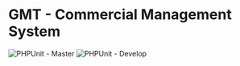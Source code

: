 # GMT - Commercial Management System

![PHPUnit - Master](https://github.com/gmt-property-management/cms/workflows/PHPUnit/badge.svg?branch=master)
![PHPUnit - Develop](https://github.com/gmt-property-management/cms/workflows/PHPUnit/badge.svg?branch=develop)
